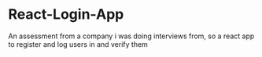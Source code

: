 # React-Login-App
An assessment from a company i was doing interviews from, so a react app to register and log users in and verify them
